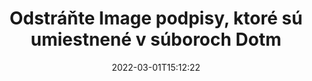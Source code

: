 ---
############################# Static ############################
layout: "auto-gen-signature"
date: 2022-03-01T15:12:22
draft: false
operation: Delete
signaturetype: Image
fileformat: Dotm
productName: .NET
lang: sk
productCode: net
otherformats: pdf doc docx docm dot dotm dotx odt ott rtf xls xlsx xlsm xlsb csv ods ots xltx xltm ppt pptx pps ppsx odp otp potx potm pptm ppsm
breadcrumb: Put Image signature on Dotm for C#

############################# Head ############################
head_title: "Odstrániť Image podpisy zo súborov Dotm cez C#"
head_description: "Odstránenie špecifických podpisov Image z podpísaných dokumentov Dotm možno jednoducho vykonať pomocou krátkeho kódu .NET."

############################# Header ############################
title: "Odstráňte Image podpisy, ktoré sú umiestnené v súboroch Dotm"
description: "Odstráňte rôzne podpisy Image z dokumentov Dotm. Odstránenie podpisov Image vyžaduje jednoduchý kód C#."
bg_image: "https://cms.admin.containerize.com/templates/aspose/App_Themes/V3/images/bg/header1.png"
bg_overlay: false
button:
    enable: true

############################# SubMenu ############################
submenu:
    enable: true

    left:
        img_alt: "GroupDocs.Signature for .NET"
        image: "https://cms.admin.containerize.com/templates/groupdocs/images/product-logos/90x90-noborder/groupdocs-signature-net.png"
        product: "GroupDocs.Signature"
        platform: ".NET"



############################# About ############################
about:
    enable: true
    title: "Získajte informácie o funkciách rozhrania API služby GroupDocs.Signature for .NET"
    content: |
        [GroupDocs.Signature for .NET](https://products.groupdocs.com/signature/net/) API poskytuje mnoho spôsobov, ako spracovať vaše dokumenty pomocou elektronických podpisov. K dispozícii sú digitálne podpisy ako texty, obrázky, digitálne certifikáty, čiarové kódy, QR kódy, pečiatky alebo metadáta. Zákazníci majú možnosť pridávať, mazať, aktualizovať, overovať alebo vyhľadávať digitálne podpisy v súboroch PDF, dokumentoch MS Word, zošitoch MS Excel, prezentáciách MS PowerPoint, súboroch Adobe Photoshop a rôznych obrazových formátoch. K dispozícii je veľké množstvo užitočných funkcií a nastavení.
    

############################# Steps ############################
steps:
    enable: true
    title_left: "Ako odstrániť podpisy Image z dokumentu Dotm"
    content_left: |
        [GroupDocs.Signature for .NET](https://products.groupdocs.com/signature/net/) poskytuje užitočnú funkciu na vymazanie Dotm dokumentov od Image podpisov pomocou niekoľkých riadkov kódu.
        
        * Najprv vytvorte inštanciu prechodu objektu Signature do vášho dokumentu ako parameter konštruktora.
        * Potom vytvorte vhodný objekt podpisu a nastavte jeho jedinečný identifikátor.
        * Potom vyvolajte metódu Delete odovzdaním objektu podpisu, ktorý musí byť vymazaný.
        * Nakoniec výsledky operácie procesu.

    title_right: "Požiadavky na systém"
    content_right: |
        GroupDocs.Signature for .NET sú podporované na všetkých hlavných platformách a operačných systémoch. Pred spustením nižšie uvedeného kódu sa uistite, že máte vo svojom systéme nainštalované nasledujúce predpoklady.

        * Operačné systémy: Microsoft Windows, Linux, MacOS
        * Vývojové prostredia: Microsoft Visual Studio, Xamarin, MonoDevelop
        * Frameworks: .NET Framework, .NET Standard, .NET Core, Mono
        * Stiahnite si najnovšiu verziu GroupDocs.Signature for .NET z [Nuget](https://www.nuget.org/packages/groupdocs.signature)
         
    code: |
        ```csharp    
                
        // Set up input Dotm file
        string filePath = "input.dotm";

        // Instantiate Signature for input file
        using (GroupDocs.Signature.Signature signature = new GroupDocs.Signature.Signature(filePath))
        {
                // Id of signature which is supposed to be deleted
                // such Id may be obtained as result of search operation
                string id = "e3ad0ec7-9abf-426d-b9aa-b3328f3f1470";

                // provide signature features to delete
                // set up particular signature id
                ImageSignature signatureToDelete = new ImageSignature(id);

                // delete signature
                bool deleteResult = signature.Delete(signatureToDelete);

                // process deletion result
                if (deleteResult)
                {
                    Console.WriteLine("Signature was deleted successfully!");
                }
        }
        ```

############################# Demos ############################
demos:
    enable: true
    title: "Podpisovanie pomocou Image podpisov Živá ukážka"
    content: |
       Pridajte rôzne elektronické podpisy do súboru Dotm hneď teraz na webovej lokalite [GroupDocs.Signature App](https://products.groupdocs.app/signature/family).          

############################# More Formats ############################
more_formats:
    enable: true
    title: "Odstráňte svoje podpisy Image pomocou C#"
    content: |
        "Vymazanie elektronických podpisov, ktoré boli pridané do rôznych formátov dokumentov. Odstráňte podpisy rýchlo bez dodatočného kódu."
    format: 
       
       
back_to_top:
    enable: true
---